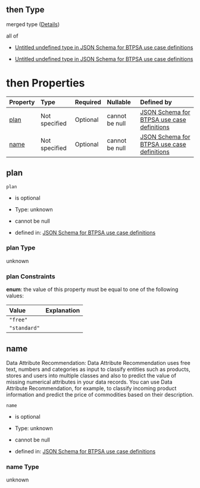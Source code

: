 ## then Type

merged type ([Details](btpsa-usecase-properties-services-items-allof-1-then-allof-31-then.md))

all of

*   [Untitled undefined type in JSON Schema for BTPSA use case definitions](btpsa-usecase-properties-services-items-allof-1-then-allof-31-then-allof-0.md "check type definition")

*   [Untitled undefined type in JSON Schema for BTPSA use case definitions](btpsa-usecase-properties-services-items-allof-1-then-allof-31-then-allof-1.md "check type definition")

# then Properties

| Property      | Type          | Required | Nullable       | Defined by                                                                                                                                                                                                            |
| :------------ | :------------ | :------- | :------------- | :-------------------------------------------------------------------------------------------------------------------------------------------------------------------------------------------------------------------- |
| [plan](#plan) | Not specified | Optional | cannot be null | [JSON Schema for BTPSA use case definitions](btpsa-usecase-properties-services-items-allof-1-then-allof-31-then-properties-plan.md "undefined#/properties/services/items/allOf/1/then/allOf/31/then/properties/plan") |
| [name](#name) | Not specified | Optional | cannot be null | [JSON Schema for BTPSA use case definitions](btpsa-usecase-properties-services-items-allof-1-then-allof-31-then-properties-name.md "undefined#/properties/services/items/allOf/1/then/allOf/31/then/properties/name") |

## plan



`plan`

*   is optional

*   Type: unknown

*   cannot be null

*   defined in: [JSON Schema for BTPSA use case definitions](btpsa-usecase-properties-services-items-allof-1-then-allof-31-then-properties-plan.md "undefined#/properties/services/items/allOf/1/then/allOf/31/then/properties/plan")

### plan Type

unknown

### plan Constraints

**enum**: the value of this property must be equal to one of the following values:

| Value        | Explanation |
| :----------- | :---------- |
| `"free"`     |             |
| `"standard"` |             |

## name

Data Attribute Recommendation: Data Attribute Recommendation uses free text, numbers and categories as input to classify entities such as products, stores and users into multiple classes and also to predict the value of missing numerical attributes in your data records. You can use Data Attribute Recommendation, for example, to classify incoming product information and predict the price of commodities based on their description.

`name`

*   is optional

*   Type: unknown

*   cannot be null

*   defined in: [JSON Schema for BTPSA use case definitions](btpsa-usecase-properties-services-items-allof-1-then-allof-31-then-properties-name.md "undefined#/properties/services/items/allOf/1/then/allOf/31/then/properties/name")

### name Type

unknown
